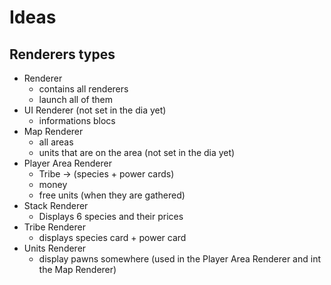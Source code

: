 # Ideas

## Renderers types


- Renderer
    - contains all renderers
    - launch all of them
- UI Renderer (not set in the dia yet)
    - informations blocs
- Map Renderer
    - all areas
    - units that are on the area (not set in the dia yet)
- Player Area Renderer
    - Tribe -> (species + power cards)
    - money
    - free units (when they are gathered)
- Stack Renderer
    - Displays 6 species and their prices
- Tribe Renderer
    - displays species card + power card
- Units Renderer
    - display pawns somewhere (used in the Player Area Renderer and int the Map Renderer)

